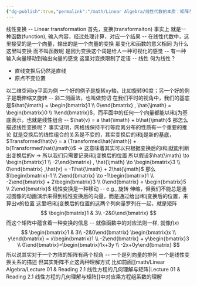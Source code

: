 ```yaml
---
{"dg-publish":true,"permalink":"/math/Linear Algebra/线性代数的本质：矩阵与线性变换/","dgPassFrontmatter":true,"noteIcon":"","created":"2025-08-01T15:36:40.834+08:00","updated":"2025-08-02T15:19:04.556+08:00"}
---
```


线性变换 -- Linear transformation
首先，变换(transformaiton) 事实上 就是一种函数(function), 输入内容，经过处理计算，对应一个结果 -- 在线性代数中，这里接受的是一个向量，输出的是一个向量的变换
那变化和函数的意义相同 为什么这里叫变换 而不叫函数呢
是因为变换这个词是给人一种可视化的感觉 -- 有一种输入向量移动到输出向量的感觉
这里对变换限制了定语 -- 线性
何为线性？
- 直线变换后仍然是直线
- 原点不变位置

以二维空间xy平面为例
一个好的例子是旋转xy轴，比如旋转90度；另一个好的例子是既伸缩又旋转 -- 斜二测画法，也叫做剪切
在我们平时的视角中，我们的基底是$\hat{\imath} = \begin{bmatrix}1 \\ 0\end{bmatrix} , \hat{\jmath} = \begin{bmatrix}0 \\ 1\end{bmatrix}$，而平面中的任何一个向量都能以i和j为基底表示，也就是线性组合 -- $\hat{v} = a \hat{\imath} + b\hat{\jmath}$
那怎么描述线性变换呢？ 
事实证明，网格线保持平行等距离分布的性质有一个重要的推论 就是变换后的线性组合的关系是不变的，其实变换后的i和j是新的基底，$Transformed\hat{v} = a (Transformed\hat{\imath}) + b(Transformed\hat{\jmath})$
-> 这意味着其实可以只根据变换后的i和j就能判断出变换后的v
-> 所以我们只需要记录i和j变换后的位置
所以假设$\hat{\imath} \to \begin{bmatrix}1 \\ -2\end{bmatrix} , \hat{\jmath} \to \begin{bmatrix}3 \\ 0\end{bmatrix} ,\hat{v} = -1\hat{\imath} + 2\hat{\jmath}$ 那么 $\begin{bmatrix}-1 \\ 2\end{bmatrix} \to -1\begin{bmatrix}1 \\ -2\end{bmatrix} + 2\begin{bmatrix}3 \\ 0\end{bmatrix} = \begin{bmatrix}5 \\ 2\end{bmatrix}$
线性变换是一种移动 -- e.g., 旋转 伸缩，但我们不能总是通过图像的动画演示来得到线性变换后的向量，而是通过给出i和j变换后的位置，来算出v的位置
这里吧i和j变换后的位置的这两个列向量罗列在一起，就是矩阵
$$
\begin{bmatrix}1 & 3\\ -2&0\end{bmatrix}
$$
而这个矩阵中蕴含着一种变换的信息 -- 就像函数中的对应法则一样, 就像$f(x)$
$$
\begin{bmatrix}1 & 3\\ -2&0\end{bmatrix} \begin{bmatrix}x \\ y\end{bmatrix} = x\begin{bmatrix}1 \\ -2\end{bmatrix} + y\begin{bmatrix}3 \\ 0\end{bmatrix}=\begin{bmatrix}1x+3y \\ -2x+0y\end{bmatrix}
$$
所以说其实对于一个方阵的矩阵有两个视角 -- 一个是列向量的排列 一个是线性变换关系的描述
但其实矩阵不止这两种理解方式 比如前面[[math/Linear Algebra/Lecture 01 & Reading 2.1 线性方程的几何理解与矩阵\|Lecture 01 & Reading 2.1 线性方程的几何理解与矩阵]]中对应乘方程组系数的理解

